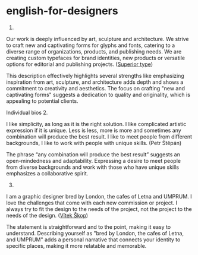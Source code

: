 # english-for-designers
 
  
  1.  

Our work is deeply influenced by art, sculpture and architecture. We strive to craft new and captivating forms for glyphs and fonts, catering to a diverse range of organizations, products, and publishing needs. We are creating custom typefaces for brand identities, new products or versatile options for editorial and publishing projects. ([Superior type](https://www.superiortype.com/about/studio))

This description effectively highlights several strengths like emphasizing inspiration from art, sculpture, and architecture adds depth and shows a commitment to creativity and aesthetics. The focus on crafting "new and captivating forms" suggests a dedication to quality and originality, which is appealing to potential clients.


Individual bios
2.

I like simplicity, as long as it is the right solution. I like complicated artistic expression if it is unique. Less is less, more is more and sometimes any combination will produce the best result. I like to meet people from different backgrounds, I like to work with people with unique skills. (Petr Štěpán)

The phrase “any combination will produce the best result” suggests an open-mindedness and adaptability. Expressing a desire to meet people from diverse backgrounds and work with those who have unique skills emphasizes a collaborative spirit. 

3.

I am a graphic designer bred by London, the cafes of Letna and UMPRUM. I love the challenges that come with each new commission or project. I always try to fit the design to the needs of the project, not the project to the needs of the design. ([Vítek Škop](https://vitekvitek.com/About-1))

The statement is straightforward and to the point, making it easy to understand. Describing yourself as "bred by London, the cafes of Letna, and UMPRUM" adds a personal narrative that connects your identity to specific places, making it more relatable and memorable.
